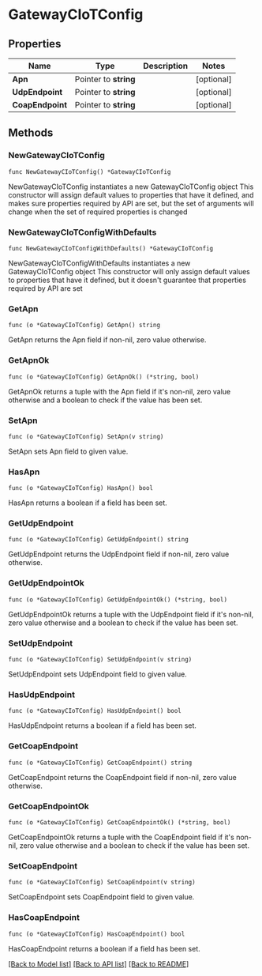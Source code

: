 # GatewayCIoTConfig

## Properties

Name | Type | Description | Notes
------------ | ------------- | ------------- | -------------
**Apn** | Pointer to **string** |  | [optional] 
**UdpEndpoint** | Pointer to **string** |  | [optional] 
**CoapEndpoint** | Pointer to **string** |  | [optional] 

## Methods

### NewGatewayCIoTConfig

`func NewGatewayCIoTConfig() *GatewayCIoTConfig`

NewGatewayCIoTConfig instantiates a new GatewayCIoTConfig object
This constructor will assign default values to properties that have it defined,
and makes sure properties required by API are set, but the set of arguments
will change when the set of required properties is changed

### NewGatewayCIoTConfigWithDefaults

`func NewGatewayCIoTConfigWithDefaults() *GatewayCIoTConfig`

NewGatewayCIoTConfigWithDefaults instantiates a new GatewayCIoTConfig object
This constructor will only assign default values to properties that have it defined,
but it doesn't guarantee that properties required by API are set

### GetApn

`func (o *GatewayCIoTConfig) GetApn() string`

GetApn returns the Apn field if non-nil, zero value otherwise.

### GetApnOk

`func (o *GatewayCIoTConfig) GetApnOk() (*string, bool)`

GetApnOk returns a tuple with the Apn field if it's non-nil, zero value otherwise
and a boolean to check if the value has been set.

### SetApn

`func (o *GatewayCIoTConfig) SetApn(v string)`

SetApn sets Apn field to given value.

### HasApn

`func (o *GatewayCIoTConfig) HasApn() bool`

HasApn returns a boolean if a field has been set.

### GetUdpEndpoint

`func (o *GatewayCIoTConfig) GetUdpEndpoint() string`

GetUdpEndpoint returns the UdpEndpoint field if non-nil, zero value otherwise.

### GetUdpEndpointOk

`func (o *GatewayCIoTConfig) GetUdpEndpointOk() (*string, bool)`

GetUdpEndpointOk returns a tuple with the UdpEndpoint field if it's non-nil, zero value otherwise
and a boolean to check if the value has been set.

### SetUdpEndpoint

`func (o *GatewayCIoTConfig) SetUdpEndpoint(v string)`

SetUdpEndpoint sets UdpEndpoint field to given value.

### HasUdpEndpoint

`func (o *GatewayCIoTConfig) HasUdpEndpoint() bool`

HasUdpEndpoint returns a boolean if a field has been set.

### GetCoapEndpoint

`func (o *GatewayCIoTConfig) GetCoapEndpoint() string`

GetCoapEndpoint returns the CoapEndpoint field if non-nil, zero value otherwise.

### GetCoapEndpointOk

`func (o *GatewayCIoTConfig) GetCoapEndpointOk() (*string, bool)`

GetCoapEndpointOk returns a tuple with the CoapEndpoint field if it's non-nil, zero value otherwise
and a boolean to check if the value has been set.

### SetCoapEndpoint

`func (o *GatewayCIoTConfig) SetCoapEndpoint(v string)`

SetCoapEndpoint sets CoapEndpoint field to given value.

### HasCoapEndpoint

`func (o *GatewayCIoTConfig) HasCoapEndpoint() bool`

HasCoapEndpoint returns a boolean if a field has been set.


[[Back to Model list]](../README.md#documentation-for-models) [[Back to API list]](../README.md#documentation-for-api-endpoints) [[Back to README]](../README.md)



